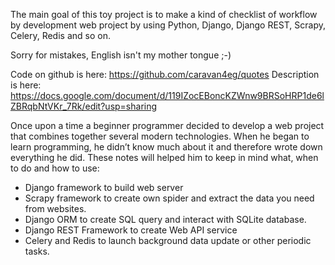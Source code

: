 The main goal of this toy project is to make a kind of checklist of workflow by development web project by using Python, Django, Django REST, Scrapy, Celery, Redis and so on.

Sorry for mistakes, English isn't my mother tongue ;-)

Code on github is here: https://github.com/caravan4eg/quotes
Description is here: https://docs.google.com/document/d/119IZocEBoncKZWnw9BRSoHRP1de6lZBRqbNtVKr_7Rk/edit?usp=sharing

Once upon a time a beginner programmer decided to develop a web project that combines together several modern technologies. When he began to learn programming, he didn’t know much about it and therefore wrote down everything he did. These notes will helped him to keep in mind what, when  to do and how to use:
- Django framework to build web server
- Scrapy framework to create own spider and extract the data you need from websites. 
- Django ORM to create SQL query and interact with SQLite database. 
- Django REST Framework to create Web API service
- Celery and Redis to launch background data update or other periodic tasks.
